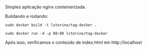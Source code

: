 Simples aplicação nginx conteinerizada.

Buildando e rodando:

```
sudo docker build -t lstorino/tag-docker .

sudo docker run -d -p 80:80 lstorino/tag-docker
```
Após isso, verificamos o conteúdo de index.html em http://localhost
